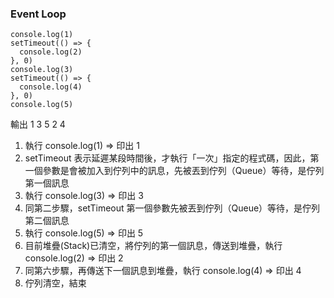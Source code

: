 ### Event Loop
```
console.log(1)
setTimeout(() => {
  console.log(2)
}, 0)
console.log(3)
setTimeout(() => {
  console.log(4)
}, 0)
console.log(5)
```
輸出 1 3 5 2 4

1. 執行 console.log(1) => 印出 1
2. setTimeout 表示延遲某段時間後，才執行「一次」指定的程式碼，因此，第一個參數是會被加入到佇列中的訊息，先被丟到佇列（Queue）等待，是佇列第一個訊息
3. 執行 console.log(3) => 印出 3
4. 同第二步驟，setTimeout 第一個參數先被丟到佇列（Queue）等待，是佇列第二個訊息
5. 執行 console.log(5) => 印出 5
6. 目前堆疊(Stack)已清空，將佇列的第一個訊息，傳送到堆疊，執行 console.log(2) => 印出 2
7. 同第六步驟，再傳送下一個訊息到堆疊，執行 console.log(4) => 印出 4
8. 佇列清空，結束


